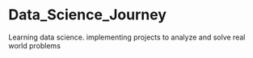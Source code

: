# Data_Science_Journey
Learning data science.
implementing projects to analyze and solve real world problems 
